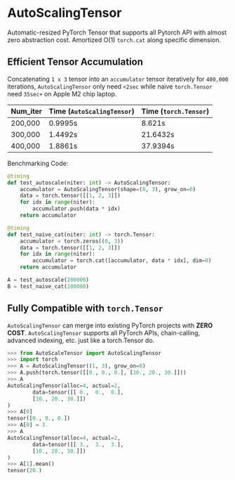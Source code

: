 # AutoScalingTensor

Automatic-resized PyTorch Tensor that supports all Pytorch API with almost zero abstraction cost. Amortized O(1) `torch.cat` along specific dimension.

## Efficient Tensor Accumulation

Concatenating `1 x 3` tensor into an `accumulator` tensor iteratively for `400,000` iterations, `AutoScalingTensor` only need `<2sec` while naive `torch.Tensor` need `35sec+` on Apple M2 chip laptop.

| Num_iter | Time (`AutoScalingTensor`) | Time (`torch.Tensor`) | 
|--|--|--|
| 200,000 | 0.9995s | 8.621s | 
| 300,000 | 1.4492s | 21.6432s |
| 400,000 | 1.8861s | 37.9394s |

Benchmarking Code:

```python
@timing
def test_autoscale(niter: int) -> AutoScalingTensor:
    accumulator = AutoScalingTensor(shape=(8, 3), grow_on=0)
    data = torch.tensor([[1, 2, 3]])
    for idx in range(niter):
        accumulator.push(data * idx)
    return accumulator

@timing
def test_naive_cat(niter: int) -> torch.Tensor:
    accumulator = torch.zeros((0, 3))
    data = torch.tensor([[1, 2, 3]])
    for idx in range(niter):
        accumulator = torch.cat([accumulator, data * idx], dim=0)
    return accumulator

A = test_autoscale(200000)
B = test_naive_cat(200000)
```

## Fully Compatible with `torch.Tensor` 

`AutoScalingTensor` can merge into existing PyTorch projects with **ZERO COST**. `AutoScalingTensor` supports all PyTorch APIs, chain-calling, advanced indexing, etc. just like a torch.Tensor do.

```python
>>> from AutoScaleTensor import AutoScalingTensor
>>> import torch
>>> A = AutoScalingTensor((1, 3), grow_on=0)
>>> A.push(torch.tensor([[0., 0., 0.], [10., 20., 30.]]))
>>> A
AutoScalingTensor(alloc=4, actual=2, 
        data=tensor([[ 0.,  0.,  0.],
        [10., 20., 30.]])
)
>>> A[0]
tensor([0., 0., 0.])
>>> A[0] = 3.
>>> A
AutoScalingTensor(alloc=4, actual=2, 
        data=tensor([[ 3.,  3.,  3.],
        [10., 20., 30.]])
)
>>> A[1].mean()
tensor(20.)
```

